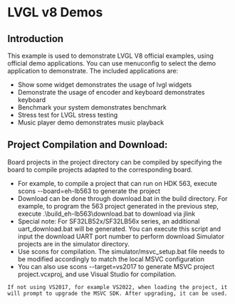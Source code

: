 # LVGL v8 Demos
## Introduction
This example is used to demonstrate LVGL V8 official examples, using official demo applications.
You can use menuconfig to select the demo application to demonstrate. The included applications are:
- Show some widget demonstrates the usage of lvgl widgets
- Demonstrate the usage of encoder and keyboard demonstrates keyboard
- Benchmark your system demonstrates benchmark
- Stress test for LVGL stress testing
- Music player demo demonstrates music playback

## Project Compilation and Download:
Board projects in the project directory can be compiled by specifying the board to compile projects adapted to the corresponding board.
- For example, to compile a project that can run on HDK 563, execute scons --board=eh-lb563 to generate the project
- Download can be done through download.bat in the build directory. For example, to program the 563 project generated in the previous step, execute .\build_eh-lb563\download.bat to download via jlink
- Special note: For SF32LB52x/SF32LB56x series, an additional uart_download.bat will be generated. You can execute this script and input the download UART port number to perform download
Simulator projects are in the simulator directory.
- Use scons for compilation. The simulator/msvc_setup.bat file needs to be modified accordingly to match the local MSVC configuration
- You can also use scons --target=vs2017 to generate MSVC project project.vcxproj, and use Visual Studio for compilation.

```{note}
If not using VS2017, for example VS2022, when loading the project, it will prompt to upgrade the MSVC SDK. After upgrading, it can be used.
```